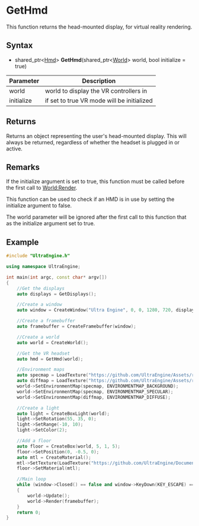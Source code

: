 # GetHmd

This function returns the head-mounted display, for virtual reality rendering.

## Syntax

- shared_ptr<[Hmd](Hmd.md)\> **GetHmd**(shared_ptr<[World](World.md)\> world, bool initialize = true)

| Parameter | Description |
|---|---|
| world | world to display the VR controllers in |
| initialize | if set to true VR mode will be initialized |

## Returns

Returns an object representing the user's head-mounted display. This will always be returned, regardless of whether the headset is plugged in or active.

## Remarks

If the initialize argument is set to true, this function must be called before the first call to [World:Render](World_Render.md).

This function can be used to check if an HMD is in use by setting the initialize argument to false.

The world parameter will be ignored after the first call to this function that as the initialize argument set to true.

## Example

```c++
#include "UltraEngine.h"

using namespace UltraEngine;

int main(int argc, const char* argv[])
{
    //Get the displays
    auto displays = GetDisplays();

    //Create a window
    auto window = CreateWindow("Ultra Engine", 0, 0, 1280, 720, displays[0], WINDOW_CLIENTCOORDS | WINDOW_CENTER | WINDOW_TITLEBAR);

    //Create a framebuffer
    auto framebuffer = CreateFramebuffer(window);

    //Create a world
    auto world = CreateWorld();

    //Get the VR headset
    auto hmd = GetHmd(world);

    //Environment maps
    auto specmap = LoadTexture("https://github.com/UltraEngine/Assets/raw/main/Materials/Environment/footprint_court/specular.dds");
    auto diffmap = LoadTexture("https://github.com/UltraEngine/Assets/raw/main/Materials/Environment/footprint_court/diffuse.dds");
    world->SetEnvironmentMap(specmap, ENVIRONMENTMAP_BACKGROUND);
    world->SetEnvironmentMap(specmap, ENVIRONMENTMAP_SPECULAR);
    world->SetEnvironmentMap(diffmap, ENVIRONMENTMAP_DIFFUSE);

    //Create a light
    auto light = CreateBoxLight(world);
    light->SetRotation(55, 35, 0);
    light->SetRange(-10, 10);
    light->SetColor(2);

    //Add a floor
    auto floor = CreateBox(world, 5, 1, 5);
    floor->SetPosition(0, -0.5, 0);
    auto mtl = CreateMaterial();
    mtl->SetTexture(LoadTexture("https://github.com/UltraEngine/Documentation/raw/master/Assets/Materials/Developer/griid_gray.dds"));
    floor->SetMaterial(mtl);

    //Main loop
    while (window->Closed() == false and window->KeyDown(KEY_ESCAPE) == false)
    {
        world->Update();
        world->Render(framebuffer);
    }
    return 0;
}
```
